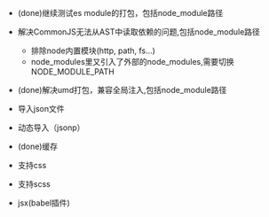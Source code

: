 - (done)继续测试es module的打包，包括node_module路径

- 解决CommonJS无法从AST中读取依赖的问题,包括node_module路径
  - 排除node内置模块(http, path, fs...)
  - node_modules里又引入了外部的node_modules,需要切换NODE_MODULE_PATH

- (done)解决umd打包，兼容全局注入,包括node_module路径

- 导入json文件

- 动态导入（jsonp）

- (done)缓存

- 支持css

- 支持scss

- jsx(babel插件)